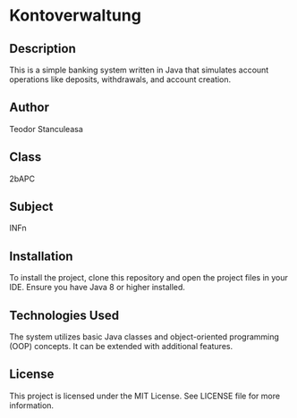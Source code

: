 # Kontoverwaltung

## Description
This is a simple banking system written in Java that simulates account operations like deposits, withdrawals, and account creation.

## Author
Teodor Stanculeasa

## Class
2bAPC

## Subject
INFn

## Installation
To install the project, clone this repository and open the project files in your IDE. Ensure you have Java 8 or higher installed.

## Technologies Used
The system utilizes basic Java classes and object-oriented programming (OOP) concepts. It can be extended with additional features.

## License
This project is licensed under the MIT License. See LICENSE file for more information.
